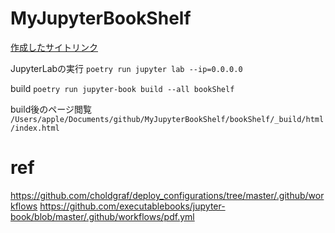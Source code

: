 
# MyJupyterBookShelf

[作成したサイトリンク](https://amagaeru1113.github.io/MyJupyterBookShelf/contents/IntroAndContentsInJB/intro.html)

JupyterLabの実行
`poetry run jupyter lab --ip=0.0.0.0`

build
`poetry run jupyter-book build --all bookShelf`

build後のページ閲覧
`/Users/apple/Documents/github/MyJupyterBookShelf/bookShelf/_build/html/index.html`


# ref
https://github.com/choldgraf/deploy_configurations/tree/master/.github/workflows
https://github.com/executablebooks/jupyter-book/blob/master/.github/workflows/pdf.yml
